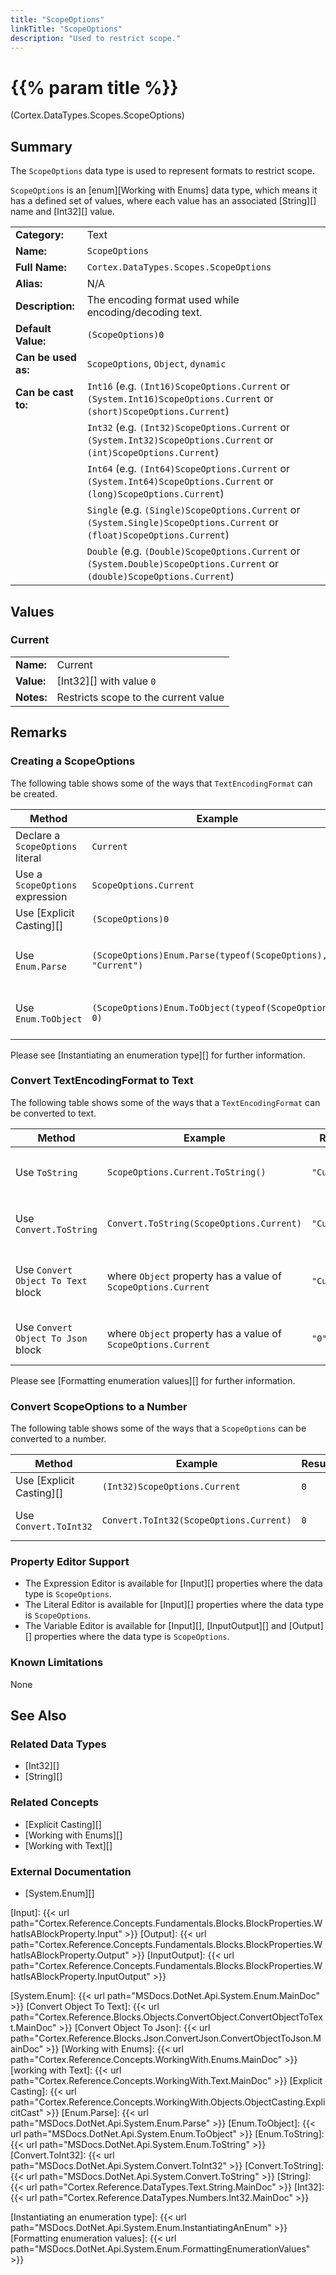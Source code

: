 ```yaml
---
title: "ScopeOptions"
linkTitle: "ScopeOptions"
description: "Used to restrict scope."
---
```


# {{% param title %}}

<p class="namespace">(Cortex.DataTypes.Scopes.ScopeOptions)</p>

## Summary

The `ScopeOptions` data type is used to represent formats to restrict scope.

`ScopeOptions` is an [enum][Working with Enums] data type, which means it has a defined set of values, where each value has an associated [String][] name and [Int32][] value.

| | |
|-|-|
| **Category:**          | Text                                                  |
| **Name:**              | `ScopeOptions`                                |
| **Full Name:**         | `Cortex.DataTypes.Scopes.ScopeOptions`         |
| **Alias:**             | N/A                                                 |
| **Description:**       | The encoding format used while encoding/decoding text. |
| **Default Value:**     | `(ScopeOptions)0`                             |
| **Can be used as:**    | `ScopeOptions`, `Object`, `dynamic`           |
| **Can be cast to:**    | `Int16` (e.g. `(Int16)ScopeOptions.Current` or `(System.Int16)ScopeOptions.Current` or `(short)ScopeOptions.Current`)  |
|                        | `Int32` (e.g. `(Int32)ScopeOptions.Current` or `(System.Int32)ScopeOptions.Current` or `(int)ScopeOptions.Current`)  |
|                        | `Int64` (e.g. `(Int64)ScopeOptions.Current` or `(System.Int64)ScopeOptions.Current` or `(long)ScopeOptions.Current`)  |
|                        | `Single` (e.g. `(Single)ScopeOptions.Current` or `(System.Single)ScopeOptions.Current` or `(float)ScopeOptions.Current`)  |
|                        | `Double` (e.g. `(Double)ScopeOptions.Current` or `(System.Double)ScopeOptions.Current` or `(double)ScopeOptions.Current`)  |

## Values

### Current

| | |
|-|-|
| **Name:**    | Current                                         |
| **Value:**   | [Int32][] with value `0`                       |
| **Notes:**   | Restricts scope to the current value |

## Remarks

### Creating a ScopeOptions

The following table shows some of the ways that `TextEncodingFormat` can be created.

| Method | Example | Result | Editor&nbsp;Support | Notes |
|-|-|-|-|-|
| Declare a `ScopeOptions` literal | `Current` | `ScopeOptions.Current`| Literal | Used to restrict scope to the current value. |
| Use a `ScopeOptions` expression    | `ScopeOptions.Current` | `ScopeOptions.Current` | Expression | Used to restrict scope to the current value. |
| Use [Explicit Casting][]  | `(ScopeOptions)0` | `ScopeOptions.Current` | Expression | Used to restrict scope to the current value. |
| Use `Enum.Parse`  | `(ScopeOptions)Enum.Parse(typeof(ScopeOptions), "Current")` | `ScopeOptions.Current` | Expression | Parses `"Current"` and converts it to `ScopeOptions.Current`. See [Enum.Parse][] |
| Use `Enum.ToObject`   | `(ScopeOptions)Enum.ToObject(typeof(ScopeOptions), 0)` | `ScopeOptions.Current`| Expression | Converts `0` to `ScopeOptions.Current` value. See [Enum.ToObject][] |

Please see [Instantiating an enumeration type][] for further information.

### Convert TextEncodingFormat to Text

The following table shows some of the ways that a `TextEncodingFormat` can be converted to text.

| Method | Example | Result | Editor&nbsp;Support | Notes |
|-|-|-|-|-|
| Use `ToString`    | `ScopeOptions.Current.ToString()` | `"Current"` | Expression | Converts `ScopeOptions.Current` to `"Current"`. See [Enum.ToString][] |
| Use `Convert.ToString`    | `Convert.ToString(ScopeOptions.Current)` | `"Current"` | Expression | Converts `ScopeOptions.Current` to `"Current"`. See [Convert.ToString][] |
| Use `Convert Object To Text` block    | where `Object` property has a value of `ScopeOptions.Current` | `"Current"` | N/A  | Converts `ScopeOptions.Current` to `"Current"`. See [Convert Object To Text][] |
| Use `Convert Object To Json` block    | where `Object` property has a value of `ScopeOptions.Current` | `"0"` | N/A  | Converts `ScopeOptions.Current` to `"0"`. See [Convert Object To Json][] |

Please see [Formatting enumeration values][] for further information.

### Convert ScopeOptions to a Number

The following table shows some of the ways that a `ScopeOptions` can be converted to a number.

| Method | Example | Result | Editor&nbsp;Support | Notes |
|-|-|-|-|-|
| Use [Explicit Casting][]  | `(Int32)ScopeOptions.Current`   | `0` | Expression | [Casts][Explicit Casting] `ScopeOptions.Current` to `0` |
| Use `Convert.ToInt32`     | `Convert.ToInt32(ScopeOptions.Current)`   | `0` | Expression | Converts `ScopeOptions.Current.Base64` to `0`. See [Convert.ToInt32][] |

### Property Editor Support

- The Expression Editor is available for [Input][] properties where the data type is `ScopeOptions`.
- The Literal Editor is available for [Input][] properties where the data type is `ScopeOptions`.
- The Variable Editor is available for [Input][], [InputOutput][] and [Output][] properties where the data type is `ScopeOptions`.

### Known Limitations

None

## See Also

### Related Data Types

- [Int32][]
- [String][]

### Related Concepts

- [Explicit Casting][]
- [Working with Enums][]
- [Working with Text][]

### External Documentation

- [System.Enum][]

[Input]: {{< url path="Cortex.Reference.Concepts.Fundamentals.Blocks.BlockProperties.WhatIsABlockProperty.Input" >}}
[Output]: {{< url path="Cortex.Reference.Concepts.Fundamentals.Blocks.BlockProperties.WhatIsABlockProperty.Output" >}}
[InputOutput]: {{< url path="Cortex.Reference.Concepts.Fundamentals.Blocks.BlockProperties.WhatIsABlockProperty.InputOutput" >}}

[System.Enum]: {{< url path="MSDocs.DotNet.Api.System.Enum.MainDoc" >}}
[Convert Object To Text]: {{< url path="Cortex.Reference.Blocks.Objects.ConvertObject.ConvertObjectToText.MainDoc" >}}
[Convert Object To Json]: {{< url path="Cortex.Reference.Blocks.Json.ConvertJson.ConvertObjectToJson.MainDoc" >}}
[Working with Enums]: {{< url path="Cortex.Reference.Concepts.WorkingWith.Enums.MainDoc" >}}
[working with Text]: {{< url path="Cortex.Reference.Concepts.WorkingWith.Text.MainDoc" >}}
[Explicit Casting]: {{< url path="Cortex.Reference.Concepts.WorkingWith.Objects.ObjectCasting.ExplicitCast" >}}
[Enum.Parse]: {{< url path="MSDocs.DotNet.Api.System.Enum.Parse" >}}
[Enum.ToObject]: {{< url path="MSDocs.DotNet.Api.System.Enum.ToObject" >}}
[Enum.ToString]: {{< url path="MSDocs.DotNet.Api.System.Enum.ToString" >}}
[Convert.ToInt32]: {{< url path="MSDocs.DotNet.Api.System.Convert.ToInt32" >}}
[Convert.ToString]: {{< url path="MSDocs.DotNet.Api.System.Convert.ToString" >}}
[String]: {{< url path="Cortex.Reference.DataTypes.Text.String.MainDoc" >}}
[Int32]: {{< url path="Cortex.Reference.DataTypes.Numbers.Int32.MainDoc" >}}

[Instantiating an enumeration type]: {{< url path="MSDocs.DotNet.Api.System.Enum.InstantiatingAnEnum" >}}
[Formatting enumeration values]: {{< url path="MSDocs.DotNet.Api.System.Enum.FormattingEnumerationValues" >}}
